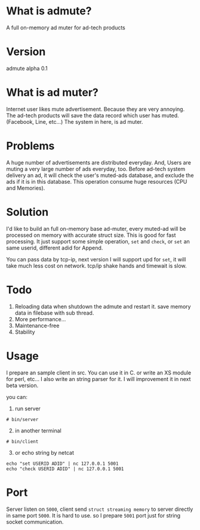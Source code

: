 # What is admute?
A full on-memory ad muter for ad-tech products

# Version

admute alpha 0.1

# What is ad muter?
Internet user likes mute advertisement. Because they are very annoying.
The ad-tech products will save the data record which user has muted. (Facebook, Line, etc...)
The system in here, is ad muter.

# Problems
A huge number of advertisements are distributed everyday.
And, Users are muting a very large number of ads everyday, too.
Before ad-tech system delivery an ad, it will check the user's muted-ads database, and exclude the ads if it is in this database.
This operation consume huge resources (CPU and Memories).

# Solution
I'd like to build an full on-memory base ad-muter,
every muted-ad will be processed on memory with accurate struct size. This is good for fast processing.
It just support some simple operation, `set` and `check`, or `set` an same userid, different adid for Append.

You can pass data by tcp-ip, next version I will support upd for `set`, it will take much less cost on network.
tcp/ip shake hands and timewait is slow.

# Todo
1. Reloading data when shutdown the admute and restart it. save memory data in filebase with sub thread.
2. More performance...
3. Maintenance-free
4. Stability

# Usage
I prepare an sample client in src. You can use it in C. or write an XS module for perl, etc...
I also write an string parser for it. I will improvement it in next beta version.

you can:

1. run server
```
# bin/server
```

2. in another terminal
```
# bin/client
```

3. or echo string by netcat
```
echo "set USERID ADID" | nc 127.0.0.1 5001
echo "check USERID ADID" | nc 127.0.0.1 5001
```
# Port
Server listen on `5000`, client send `struct streaming memory` to server directly in same port `5000`.
It is hard to use. so I prepare `5001` port just for string socket communication.
